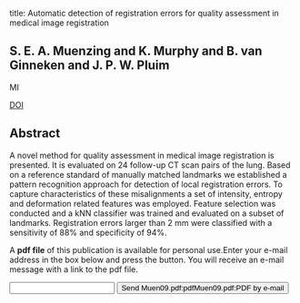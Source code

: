 title: Automatic detection of registration errors for quality assessment in medical image registration

## S. E. A. Muenzing and K. Murphy and B. van Ginneken and J. P. W. Pluim
MI

<a href="https://doi.org/10.1117/12.812659">DOI</a>

## Abstract
A novel method for quality assessment in medical image registration is presented. It is evaluated on 24 follow-up CT scan pairs of the lung. Based on a reference standard of manually matched landmarks we established a pattern recognition approach for detection of local registration errors. To capture characteristics of these misalignments a set of intensity, entropy and deformation related features was employed. Feature selection was conducted and a kNN classifier was trained and evaluated on a subset of landmarks. Registration errors larger than 2 mm were classified with a sensitivity of 88% and specificity of 94%.

A <b>pdf file</b> of this publication is available for personal use.Enter your e-mail address in the box below and press the button. You will receive an e-mail message with a link to the pdf file.
<form action="sender.php">  <input type="text" name="email">  <input type="submit" value="Send Muen09.pdf:pdfMuen09.pdf:PDF by e-mail"></form>